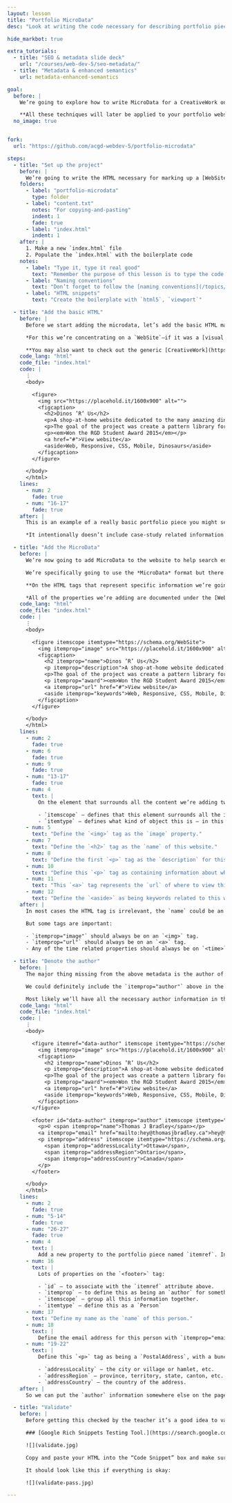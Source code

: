 ```yaml
---
layout: lesson
title: "Portfolio MicroData"
desc: "Look at writing the code necessary for describing portfolio piece using MicroData and Schema.org."

hide_markbot: true

extra_tutorials:
  - title: "SEO & metadata slide deck"
    url: "/courses/web-dev-5/seo-metadata/"
  - title: "Metadata & enhanced semantics"
    url: metadata-enhanced-semantics

goal:
  before: |
    We’re going to explore how to write MicroData for a CreativeWork on a fake website so we can look at the important concepts and how to implement them.

    **All these techniques will later be applied to your portfolio website.**
  no_image: true


fork:
  url: "https://github.com/acgd-webdev-5/portfolio-microdata"

steps:
  - title: "Set up the project"
    before: |
      We’re going to write the HTML necessary for marking up a [WebSite](https://schema.org/WebSite) portfolio piece using Schema.org.
    folders:
      - label: "portfolio-microdata"
        type: folder
      - label: "content.txt"
        notes: "For copying-and-pasting"
        indent: 1
        fade: true
      - label: "index.html"
        indent: 1
    after: |
      1. Make a new `index.html` file
      2. Populate the `index.html` with the boilerplate code
    notes:
      - label: "Type it, type it real good"
        text: "Remember the purpose of this lesson is to type the code out yourself—build up that muscle memory in your fingers!"
      - label: "Naming conventions"
        text: "Don’t forget to follow the [naming conventions](/topics/naming-paths-cheat-sheet/#naming-conventions)."
      - label: "HTML snippets"
        text: "Create the boilerplate with `html5`, `viewport`"

  - title: "Add the basic HTML"
    before: |
      Before we start adding the microdata, let’s add the basic HTML markup for a portfolio piece. **Copy the text from `content.txt` to save some time.**

      *For this we’re concentrating on a `WebSite`—if it was a [visual artwork](https://schema.org/VisualArtwork) or a [photograph](https://schema.org/Photograph) there would be other specific properties.*

      **You may also want to check out the generic [CreativeWork](https://schema.org/CreativeWork) that can be applied to non-specific portfolio pieces.**
    code_lang: "html"
    code_file: "index.html"
    code: |
      ⋮
      <body>

        <figure>
          <img src="https://placehold.it/1600x900" alt="">
          <figcaption>
            <h2>Dinos ’R’ Us</h2>
            <p>A shop-at-home website dedicated to the many amazing dinosaur products.</p>
            <p>The goal of the project was create a pattern library for a large-scale website and show pattern examples on a few sample pages.</p>
            <p><em>Won the RGD Student Award 2015</em></p>
            <a href="#">View website</a>
            <aside>Web, Responsive, CSS, Mobile, Dinosaurs</aside>
          </figcaption>
        </figure>

      </body>
      </html>
    lines:
      - num: 2
        fade: true
      - num: "16-17"
        fade: true
    after: |
      This is an example of a really basic portfolio piece you might see on your website.

      *It intentionally doesn’t include case-study related information to simplify the code in this lesson.*

  - title: "Add the MicroData"
    before: |
      We’re now going to add MicroData to the website to help search engines understand the content and display better results.

      We’re specifically going to use the *MicroData* format but there are other formats like *RDFa* and *JSON-LD*. I enjoy JSON-LD but the syntax is very different from what you’re used to. [See the JSON-LD tutorial.](/topics/metadata-enhanced-semantics/#structured-data-with-json-ld)

      **On the HTML tags that represent specific information we’re going to add a new property: `itemprop="…"`.**

      *All of the properties we’re adding are documented under the [WebSite type on Schema.org](https://schema.org/WebSite).*
    code_lang: "html"
    code_file: "index.html"
    code: |
      ⋮
      <body>

        <figure itemscope itemtype="https://schema.org/WebSite">
          <img itemprop="image" src="https://placehold.it/1600x900" alt="">
          <figcaption>
            <h2 itemprop="name">Dinos ’R’ Us</h2>
            <p itemprop="description">A shop-at-home website dedicated to the many amazing dinosaur products.</p>
            <p>The goal of the project was create a pattern library for a large-scale website and show pattern examples on a few sample pages.</p>
            <p itemprop="award"><em>Won the RGD Student Award 2015</em></p>
            <a itemprop="url" href="#">View website</a>
            <aside itemprop="keywords">Web, Responsive, CSS, Mobile, Dinosaurs</aside>
          </figcaption>
        </figure>

      </body>
      </html>
    lines:
      - num: 2
        fade: true
      - num: 6
        fade: true
      - num: 9
        fade: true
      - num: "13-17"
        fade: true
      - num: 4
        text: |
          On the element that surrounds all the content we’re adding two properties:

          - `itemscope` — defines that this element surrounds all the information
          - `itemtype` — defines what kind of object this is — in this case a `WebSite`
      - num: 5
        text: "Define the `<img>` tag as the `image` property."
      - num: 7
        text: "Define the `<h2>` tag as the `name` of this website."
      - num: 8
        text: "Define the first `<p>` tag as the `description` for this website."
      - num: 10
        text: "Define this `<p>` tag as containing information about what awards this work won."
      - num: 11
        text: "This `<a>` tag represents the `url` of where to view this website."
      - num: 12
        text: "Define the `<aside>` as being keywords related to this website."
    after: |
      In most cases the HTML tag is irrelevant, the `name` could be an `<h1>` or `<h2>` or `<strong>` or `<span>` microdata doesn’t necessarily care.

      But some tags are important:

      - `itemprop="image"` should always be on an `<img>` tag.
      - `itemprop="url"` should always be on an `<a>` tag.
      - Any of the time related properties should always be on `<time>` tags.

  - title: "Denote the author"
    before: |
      The major thing missing from the above metadata is the author of this creative work—the person who designed it.

      We could definitely include the `itemprop="author"` above in the code—but you know that I don’t like to repeat code if I don’t have to.

      Most likely we’ll have all the necessary author information in the `<footer>` of the website and we can use link it back up to the portfolio piece.
    code_lang: "html"
    code_file: "index.html"
    code: |
      ⋮
      <body>

        <figure itemref="data-author" itemscope itemtype="https://schema.org/WebSite">
          <img itemprop="image" src="https://placehold.it/1600x900" alt="">
          <figcaption>
            <h2 itemprop="name">Dinos ’R’ Us</h2>
            <p itemprop="description">A shop-at-home website dedicated to the many amazing dinosaur products.</p>
            <p>The goal of the project was create a pattern library for a large-scale website and show pattern examples on a few sample pages.</p>
            <p itemprop="award"><em>Won the RGD Student Award 2015</em></p>
            <a itemprop="url" href="#">View website</a>
            <aside itemprop="keywords">Web, Responsive, CSS, Mobile, Dinosaurs</aside>
          </figcaption>
        </figure>

        <footer id="data-author" itemprop="author" itemscope itemtype="https://schema.org/Person">
          <p>© <span itemprop="name">Thomas J Bradley</span></p>
          <a itemprop="email" href="mailto:hey@thomasjbradley.ca">hey@thomasjbradley.ca</a>
          <p itemprop="address" itemscope itemtype="https://schema.org/PostalAddress">
            <span itemprop="addressLocality">Ottawa</span>,
            <span itemprop="addressRegion">Ontario</span>,
            <span itemprop="addressCountry">Canada</span>
          </p>
        </footer>

      </body>
      </html>
    lines:
      - num: 2
        fade: true
      - num: "5-14"
        fade: true
      - num: "26-27"
        fade: true
      - num: 4
        text: |
          Add a new property to the portfolio piece named `itemref`. In `itemref` we write the IDs of other elements on the page that add properties to this `itemscope`
      - num: 16
        text: |
          Lots of properties on the `<footer>` tag:

          - `id` — to associate with the `itemref` attribute above.
          - `itemprop` — to define this as being an `author` for something else on the page.
          - `itemscope` — group all this information together.
          - `itemtype` — define this as a `Person`
      - num: 17
        text: "Define my name as the `name` of this person."
      - num: 18
        text: |
          Define the email address for this person with `itemprop="email"`
      - num: "19-22"
        text: |
          Define this `<p>` tag as being a `PostalAddress`, with a bunch of sub-properties:

          - `addressLocality` — the city or village or hamlet, etc.
          - `addressRegion` — province, territory, state, canton, etc.
          - `addressCountry` — the country of the address.
    after: |
      So we can put the `author` information somewhere else on the page and link each portfolio piece to the author without having to duplicate the code.

  - title: "Validate"
    before: |
      Before getting this checked by the teacher it’s a good idea to validate it. Google’s Rich Snippets Testing Tool allows you to paste the metadata enhanced HTML and it will extract the information out of it. If the tool finds any errors they’ll be displayed on the side.

      ### [Google Rich Snippets Testing Tool.](https://search.google.com/structured-data/testing-tool)

      ![](validate.jpg)

      Copy and paste your HTML into the “Code Snippet” box and make sure there are no red errors.

      It should look like this if everything is okay:

      ![](validate-pass.jpg)

---
```

